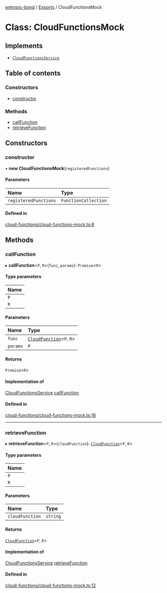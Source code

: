 [entropic-bond](../README.md) / [Exports](../modules.md) / CloudFunctionsMock

# Class: CloudFunctionsMock

## Implements

- [`CloudFunctionsService`](../interfaces/CloudFunctionsService.md)

## Table of contents

### Constructors

- [constructor](CloudFunctionsMock.md#constructor)

### Methods

- [callFunction](CloudFunctionsMock.md#callfunction)
- [retrieveFunction](CloudFunctionsMock.md#retrievefunction)

## Constructors

### constructor

• **new CloudFunctionsMock**(`registeredFunctions`)

#### Parameters

| Name | Type |
| :------ | :------ |
| `registeredFunctions` | `FunctionCollection` |

#### Defined in

[cloud-functions/cloud-functions-mock.ts:8](https://github.com/entropic-bond/entropic-bond/blob/2d7d466/src/cloud-functions/cloud-functions-mock.ts#L8)

## Methods

### callFunction

▸ **callFunction**<`P`, `R`\>(`func`, `params`): `Promise`<`R`\>

#### Type parameters

| Name |
| :------ |
| `P` |
| `R` |

#### Parameters

| Name | Type |
| :------ | :------ |
| `func` | [`CloudFunction`](../modules.md#cloudfunction)<`P`, `R`\> |
| `params` | `P` |

#### Returns

`Promise`<`R`\>

#### Implementation of

[CloudFunctionsService](../interfaces/CloudFunctionsService.md).[callFunction](../interfaces/CloudFunctionsService.md#callfunction)

#### Defined in

[cloud-functions/cloud-functions-mock.ts:16](https://github.com/entropic-bond/entropic-bond/blob/2d7d466/src/cloud-functions/cloud-functions-mock.ts#L16)

___

### retrieveFunction

▸ **retrieveFunction**<`P`, `R`\>(`cloudFunction`): [`CloudFunction`](../modules.md#cloudfunction)<`P`, `R`\>

#### Type parameters

| Name |
| :------ |
| `P` |
| `R` |

#### Parameters

| Name | Type |
| :------ | :------ |
| `cloudFunction` | `string` |

#### Returns

[`CloudFunction`](../modules.md#cloudfunction)<`P`, `R`\>

#### Implementation of

[CloudFunctionsService](../interfaces/CloudFunctionsService.md).[retrieveFunction](../interfaces/CloudFunctionsService.md#retrievefunction)

#### Defined in

[cloud-functions/cloud-functions-mock.ts:12](https://github.com/entropic-bond/entropic-bond/blob/2d7d466/src/cloud-functions/cloud-functions-mock.ts#L12)
